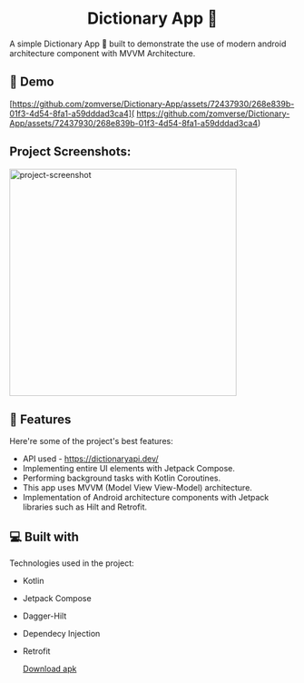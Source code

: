 <h1 align="center" id="title">Dictionary App 📖</h1>


<p id="description">A simple Dictionary App 📱 built to demonstrate the use of modern android architecture component with MVVM Architecture.</p>

<h2>🚀 Demo</h2>

[https://github.com/zomverse/Dictionary-App/assets/72437930/268e839b-01f3-4d54-8fa1-a59dddad3ca4]( https://github.com/zomverse/Dictionary-App/assets/72437930/268e839b-01f3-4d54-8fa1-a59dddad3ca4)

<h2>Project Screenshots:</h2>

<img src="![DictionaryAppSS](https://github.com/zomverse/Dictionary-App/assets/72437930/82b2a4ae-51ec-406c-a4cf-48ad1437da99)" alt="project-screenshot" width="400" height="400/">

  
  
<h2>🧐 Features</h2>

Here're some of the project's best features:

*   API used - https://dictionaryapi.dev/
*   Implementing entire UI elements with Jetpack Compose.
*   Performing background tasks with Kotlin Coroutines.
*   This app uses MVVM (Model View View-Model) architecture.
*   Implementation of Android architecture components with Jetpack libraries such as Hilt and Retrofit.

  
  
<h2>💻 Built with</h2>

Technologies used in the project:

*   Kotlin
*   Jetpack Compose
*   Dagger-Hilt
*   Dependecy Injection
*   Retrofit

      [Download apk](https://mega.nz/file/TmZigRjb#UlUov8TWBAA9ndnk1YWAmPFAhKWU7l6JHveAEaptU2Y)
